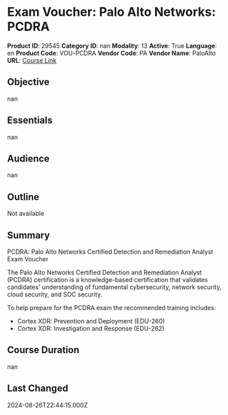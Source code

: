 # Exam Voucher: Palo Alto Networks: PCDRA

**Product ID**: 29545
**Category ID**: nan
**Modality**: 13
**Active**: True
**Language**: en
**Product Code**: VOU-PCDRA
**Vendor Code**: PA
**Vendor Name**: PaloAlto
**URL**: [Course Link](https://www.fastlaneus.com/product/paloalto-vou-pcdra)

## Objective
nan

## Essentials
nan

## Audience
nan

## Outline
Not available

## Summary
PCDRA: Palo Alto Networks Certified Detection and Remediation Analyst Exam Voucher 

The Palo Alto Networks Certified Detection and Remediation Analyst (PCDRA) certification is a knowledge-based certification that validates candidates' understanding of fundamental cybersecurity, network security, cloud security, and SOC security.

To help prepare for the PCDRA exam the recommended training includes:


- Cortex XDR: Prevention and Deployment (EDU-260)
- Cortex XDR: Investigation and Response (EDU-262)

## Course Duration
nan

## Last Changed
2024-08-26T22:44:15.000Z
